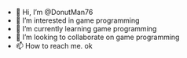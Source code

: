 - 👋 Hi, I’m @DonutMan76
- 👀 I’m interested in game programming
- 🌱 I’m currently learning game programming
- 💞️ I’m looking to collaborate on game programming
- 📫 How to reach me. ok

<!---
DonutMan76/DonutMan76 is a ✨ special ✨ repository because its `README.md` (this file) appears on your GitHub profile.
You can click the Preview link to take a look at your changes.
--->

